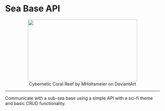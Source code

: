 # Sea Base API

<p align="center">
  <img width="356" height="200" src="https://images-wixmp-ed30a86b8c4ca887773594c2.wixmp.com/f/11a0cc95-aa8d-48be-bc47-e55baa6ecacc/dgbk3kd-f146b3a7-0c92-4847-8994-75b3f05ee01f.jpg/v1/fill/w_356,h_200,q_75,strp/cybernetic_coral_reef_conservation_by_mholtsmeier_dgbk3kd-fullview.jpg?token=eyJ0eXAiOiJKV1QiLCJhbGciOiJIUzI1NiJ9.eyJzdWIiOiJ1cm46YXBwOjdlMGQxODg5ODIyNjQzNzNhNWYwZDQxNWVhMGQyNmUwIiwiaXNzIjoidXJuOmFwcDo3ZTBkMTg4OTgyMjY0MzczYTVmMGQ0MTVlYTBkMjZlMCIsIm9iaiI6W1t7ImhlaWdodCI6Ijw9NzE5IiwicGF0aCI6IlwvZlwvMTFhMGNjOTUtYWE4ZC00OGJlLWJjNDctZTU1YmFhNmVjYWNjXC9kZ2JrM2tkLWYxNDZiM2E3LTBjOTItNDg0Ny04OTk0LTc1YjNmMDVlZTAxZi5qcGciLCJ3aWR0aCI6Ijw9MTI4MCJ9XV0sImF1ZCI6WyJ1cm46c2VydmljZTppbWFnZS5vcGVyYXRpb25zIl19.ql3sIZt8atf-rCuJiHKFDnm_Z6bYDHbIovKSOUIkfys">
  <br />
  Cybernetic Coral Reef by MHoltsmeier on DeviantArt
</p>
<hr />

Communicate with a sub-sea base using a simple API with a sci-fi theme and basic CRUD functionality.
